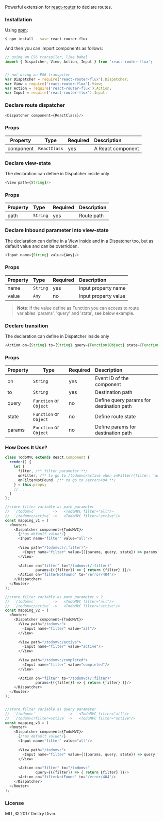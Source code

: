 Powerful extension for [react-router](https://github.com/ReactTraining/react-router) to declare routes.

### Installation

Using [npm](https://www.npmjs.com/):


```sh
$ npm install --save react-router-flux
```

And then you can import components as follows:

```javascript
// using an ES6 transpiler, like babel
import { Dispatcher, View, Action, Input } from 'react-router-flux';


// not using an ES6 transpiler
var Dispatcher = require('react-router-flux').Dispatcher;
var View = require('react-router-flux').View;
var Action = require('react-router-flux').Action;
var Input = require('react-router-flux').Input;
```

### Declare route dispatcher

```javascript
<Dispatcher component={ReactClass}/>
```

### Props
| Property | Type         | Required | Description       |
|----------|--------------|----------|:------------------|
|component | `ReactClass` | yes      | A React component |

### Declare view-state

The declaration can define in Dispatcher inside only

```javascript
<View path={String}/> 

```

### Props
| Property | Type    | Required | Description         |
|:---------|:--------|:---------|:--------------------|
|path      | `String`| yes      | Route path          |


### Declare inbound parameter into view-state

The declaration can define in a View inside and in a Dispatcher too, but as default value and can be overridden.

```javascript
<Input name={String} value={Any}/>
```

### Props
| Property | Type    | Required | Description         |
|:---------|:--------|:---------|:--------------------|
|name      | `String`| yes      | Input property name |
|value     | `Any`   | no       | Input property value|

> **Note**: If the value define as Function you can access to route variables 'params', 'query' and 'state', see below example.

### Declare transition

The declaration can define in Dispatcher inside only

```javascript
<Action on={String} to={String} query={Function|Object} state={Function|Object} params={Function|Object}/>
```

### Props
 | Property | Type                   | Required | Description                              |
 |----------|------------------------|----------|:-----------------------------------------|
 |on        | `String`               | yes      | Event ID of the component                |
 |to        | `String`               | yes      | Destination path                         |
 |query     | `Function` or `Object` | no       | Define query params for destination path |
 |state     | `Function` or `Object` | no       | Define route state                       |
 |params    | `Function` or `Object` | no       | Define params for destination path       |


### How Does It Use?

```javascript
class TodoMVC extends React.Component {
  render() {
    let {
      filter, /** filter parameter **/
      onFilter, /** to go to /todomvc/active when onFilter({filter: 'active'}) **/
      onFilterNotFound  /** to go to /error/404 **/
    } = this.props;
    //...
  }
};

//store filter variable as path parameter
//  `/todomvc`        ->   <TodoMVC filter="all"/>
//  `/todomvc/active` ->   <TodoMVC filter="active"/>
const mapping_v1 = (
  <Router>
    <Dispatcher component={TodoMVC}>
      {/*as default value*/}
      <Input name="filter" value="all"/>
      
      <View path="/todomvc(/:filter)">
        <Input name="filter" value={({params, query, state}) => params.filter}/>
      </View>
    
      <Action on="filter" to="/todomvc(/:filter)"
              params={({filter}) => { return {filter} }}/>
      <Action on="filterNotFound" to="/error/404"/>
    </Dispatcher>
  </Router>
);

//store filter variable as path parameter v_2
//  `/todomvc`        ->   <TodoMVC filter="all"/>
//  `/todomvc/active` ->   <TodoMVC filter="active"/>
const mapping_v2 = (
  <Router>
    <Dispatcher component={TodoMVC}>
      <View path="/todomvc">
        <Input name="filter" value="all"/>
      </View>
      
      <View path="/todomvc/active">
        <Input name="filter" value="active"/>
      </View>
      
      <View path="/todomvc/completed">
        <Input name="filter" value="completed"/>
      </View>
    
      <Action on="filter" to="/todomvc(/:filter)"
              params={({filter}) => { return {filter} }}/>
    </Dispatcher>
  </Router>
);


//store filter variable as query parameter
//  `/todomvc`               ->   <TodoMVC filter="all"/>
//  `/todomvc?filter=active` ->   <TodoMVC filter="active"/>
const mapping_v3 = (
  <Router>
    <Dispatcher component={TodoMVC}>
      {/*as default value*/}
      <Input name="filter" value="all"/>
      
      <View path="/todomvc">
        <Input name="filter" value={({params, query, state}) => query.filter}/>
      </View>
  
      <Action on="filter" to="/todomvc"
              query={({filter}) => { return {filter} }}/>
      <Action on="filterNotFound" to="/error/404"/>
    </Dispatcher>
  </Router>
);

```

### License

MIT, © 2017 Dmitry Divin.